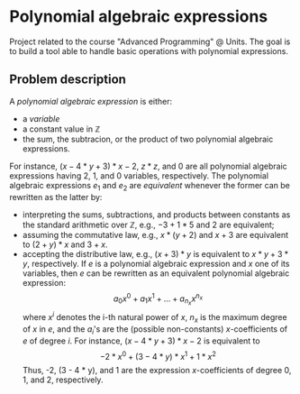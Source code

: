 # Polynomial algebraic expressions
Project related to the course "Advanced Programming" @ Units. The goal is to build a tool able to handle basic operations with polynomial expressions.

## Problem description
A *polynomial algebraic expression* is either:
- a *variable*
- a constant value in $\mathbb{Z}$
- the sum, the subtracion, or the product of two polynomial algebraic expressions.

For instance, $(x - 4 * y + 3) * x - 2$, $z * z$, and $0$ are all polynomial algebraic expressions having 2, 1, and 0 variables, respectively.
The polynomial algebraic expressions $e_1$ and $e_2$ are *equivalent*  whenever the former can be rewritten as the latter by:
- interpreting the sums, subtractions, and products between constants as the standard arithmetic over $\mathbb{Z}$, e.g., $-3 + 1 * 5$ and 2 are equivalent;
- assuming the commutative law, e.g., $x * (y + 2)$ and $x + 3$ are equivalent to $(2 + y) * x$ and $3 + x$.
- accepting the distributive law,  e.g., $(x + 3) * y$ is equivalent to $x * y + 3 * y$, respectively.
If  $e$ is a polynomial algebraic expression and $x$ one of its variables, then $e$ can be rewritten as an equivalent polynomial algebraic expression:
$$a_0x^0 + a_1x^1 + ... + a_{n_x}x^{n_x}$$ where $x^i$ denotes the i-th natural power of $x$, $n_x$ is the maximum degree of $x$ in $e$, and the $a_i$'s are the (possible non-constants) $x$-coefficients of $e$ of degree $i$. For instance, $(x-4 * y+3) * x-2$ is equivalent to
$$-2 * x^0 + (3 - 4 * y) * x^1 + 1 * x^2$$
Thus, -2, (3 - 4 * y), and 1 are the expression $x$-coefficients of degree 0, 1, and 2, respectively.
